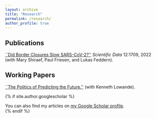 ```yaml
---
layout: archive
title: "Research"
permalink: /research/
author_profile: true
---
```


## Publications
[``Did Border Closures Slow SARS-CoV-2?''](https://www.nature.com/articles/s41598-022-05482-7) _Scientific Data_ 12:1709, 2022 (with Mary Shiraef, Paul Friesen, and Lukas Feddern).

## Working Papers
[``The Politics of Predicting the Future.''](https://lowande.polisci.lsa.umich.edu/future.pdf) (with Kenneth Lowande).

{% if site.author.googlescholar %}
  <div class="wordwrap">You can also find my articles on <a href="{{site.author.googlescholar}}">my Google Scholar profile</a>.</div>
{% endif %}


